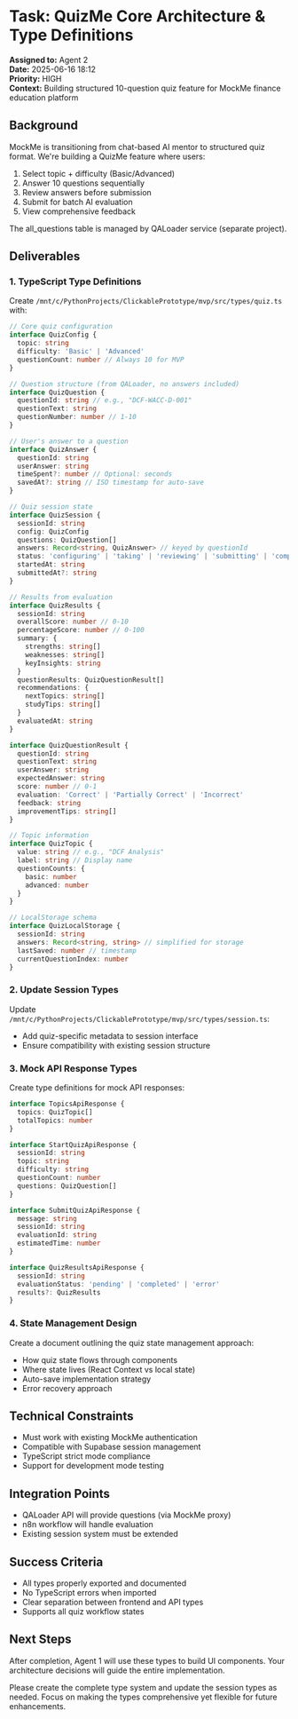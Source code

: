 # Task: QuizMe Core Architecture & Type Definitions

**Assigned to:** Agent 2  
**Date:** 2025-06-16 18:12  
**Priority:** HIGH  
**Context:** Building structured 10-question quiz feature for MockMe finance education platform

## Background
MockMe is transitioning from chat-based AI mentor to structured quiz format. We're building a QuizMe feature where users:
1. Select topic + difficulty (Basic/Advanced)
2. Answer 10 questions sequentially
3. Review answers before submission
4. Submit for batch AI evaluation
5. View comprehensive feedback

The all_questions table is managed by QALoader service (separate project).

## Deliverables

### 1. TypeScript Type Definitions
Create `/mnt/c/PythonProjects/ClickablePrototype/mvp/src/types/quiz.ts` with:

```typescript
// Core quiz configuration
interface QuizConfig {
  topic: string
  difficulty: 'Basic' | 'Advanced'
  questionCount: number // Always 10 for MVP
}

// Question structure (from QALoader, no answers included)
interface QuizQuestion {
  questionId: string // e.g., "DCF-WACC-D-001"
  questionText: string
  questionNumber: number // 1-10
}

// User's answer to a question
interface QuizAnswer {
  questionId: string
  userAnswer: string
  timeSpent?: number // Optional: seconds
  savedAt?: string // ISO timestamp for auto-save
}

// Quiz session state
interface QuizSession {
  sessionId: string
  config: QuizConfig
  questions: QuizQuestion[]
  answers: Record<string, QuizAnswer> // keyed by questionId
  status: 'configuring' | 'taking' | 'reviewing' | 'submitting' | 'completed'
  startedAt: string
  submittedAt?: string
}

// Results from evaluation
interface QuizResults {
  sessionId: string
  overallScore: number // 0-10
  percentageScore: number // 0-100
  summary: {
    strengths: string[]
    weaknesses: string[]
    keyInsights: string
  }
  questionResults: QuizQuestionResult[]
  recommendations: {
    nextTopics: string[]
    studyTips: string[]
  }
  evaluatedAt: string
}

interface QuizQuestionResult {
  questionId: string
  questionText: string
  userAnswer: string
  expectedAnswer: string
  score: number // 0-1
  evaluation: 'Correct' | 'Partially Correct' | 'Incorrect'
  feedback: string
  improvementTips: string[]
}

// Topic information
interface QuizTopic {
  value: string // e.g., "DCF Analysis"
  label: string // Display name
  questionCounts: {
    basic: number
    advanced: number
  }
}

// LocalStorage schema
interface QuizLocalStorage {
  sessionId: string
  answers: Record<string, string> // simplified for storage
  lastSaved: number // timestamp
  currentQuestionIndex: number
}
```

### 2. Update Session Types
Update `/mnt/c/PythonProjects/ClickablePrototype/mvp/src/types/session.ts`:
- Add quiz-specific metadata to session interface
- Ensure compatibility with existing session structure

### 3. Mock API Response Types
Create type definitions for mock API responses:
```typescript
interface TopicsApiResponse {
  topics: QuizTopic[]
  totalTopics: number
}

interface StartQuizApiResponse {
  sessionId: string
  topic: string
  difficulty: string
  questionCount: number
  questions: QuizQuestion[]
}

interface SubmitQuizApiResponse {
  message: string
  sessionId: string
  evaluationId: string
  estimatedTime: number
}

interface QuizResultsApiResponse {
  sessionId: string
  evaluationStatus: 'pending' | 'completed' | 'error'
  results?: QuizResults
}
```

### 4. State Management Design
Create a document outlining the quiz state management approach:
- How quiz state flows through components
- Where state lives (React Context vs local state)
- Auto-save implementation strategy
- Error recovery approach

## Technical Constraints
- Must work with existing MockMe authentication
- Compatible with Supabase session management
- TypeScript strict mode compliance
- Support for development mode testing

## Integration Points
- QALoader API will provide questions (via MockMe proxy)
- n8n workflow will handle evaluation
- Existing session system must be extended

## Success Criteria
- All types properly exported and documented
- No TypeScript errors when imported
- Clear separation between frontend and API types
- Supports all quiz workflow states

## Next Steps
After completion, Agent 1 will use these types to build UI components. Your architecture decisions will guide the entire implementation.

Please create the complete type system and update the session types as needed. Focus on making the types comprehensive yet flexible for future enhancements.